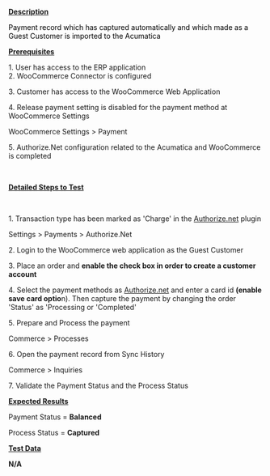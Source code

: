
<p><u><strong>Description</strong></u></p>
<p><span style="color: rgb(0,0,0);">Payment record which has captured automatically and which made as a Guest Customer is imported to the Acumatica</span></p>
<p><u><strong>Prerequisites</strong></u></p>
<p>1. User has access to the ERP application<br />2. WooCommerce Connector is configured</p>
<p>3. Customer has access to the WooCommerce Web Application</p>
<p>4. Release payment setting is disabled for the payment method at WooCommerce Settings</p>
<p>WooCommerce Settings &gt; Payment</p>
<p>5. Authorize.Net configuration related to the Acumatica and WooCommerce is completed</p>
<p>&nbsp;</p>
<p><u><strong>Detailed Steps to Test</strong></u></p>
<p>&nbsp;</p>
<p>1. Transaction type has been marked as 'Charge' in the&nbsp;<a class="external-link" href="http://authorize.net/" rel="nofollow">Authorize.net</a>&nbsp;plugin</p>
<p>Settings &gt; Payments &gt; Authorize.Net</p>
<p>2. Login to the WooCommerce web application as the Guest Customer</p>
<p>3. Place an order and <strong>enable the check box in order to create a customer account</strong></p>
<p>4. Select the payment methods as&nbsp;<a class="external-link" href="http://authorize.net/" rel="nofollow">Authorize.net</a>&nbsp;and enter a card id <strong>(enable save card optio</strong>n). Then capture the payment by changing the order 'Status' as 'Processing or 'Completed'</p>
<p>5. Prepare and Process the payment</p>
<p>Commerce &gt; Processes</p>
<p>6. Open the payment record from Sync History</p>
<p>Commerce &gt; Inquiries</p>
<p>7. Validate the Payment Status and the Process Status</p>
<p><u><strong>Expected Results</strong></u></p>
<p>Payment Status =&nbsp;<strong>Balanced</strong></p>
<p>Process Status =&nbsp;<strong>Captured</strong></p>
<p><u><strong>Test Data</strong></u></p>
<p><strong>N/A</strong></p>
